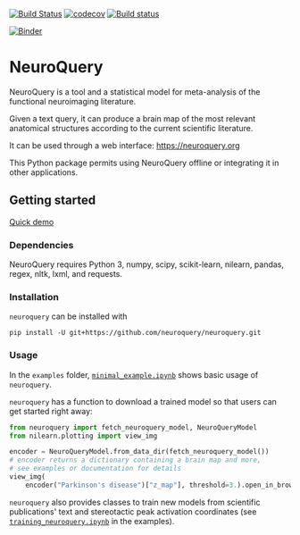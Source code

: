 [![Build Status](https://travis-ci.com/neuroquery/neuroquery.svg?branch=master)](https://travis-ci.com/neuroquery/neuroquery) [![codecov](https://codecov.io/gh/neuroquery/neuroquery/branch/master/graph/badge.svg)](https://codecov.io/gh/neuroquery/neuroquery) [![Build status](https://ci.appveyor.com/api/projects/status/dk6yr0wl126hvty9?svg=true)](https://ci.appveyor.com/project/jeromedockes/neuroquery)

[![Binder](https://mybinder.org/badge_logo.svg)](https://mybinder.org/v2/gh/neuroquery/neuroquery.git/master?filepath=examples)

# NeuroQuery

NeuroQuery is a tool and a statistical model for meta-analysis of the functional
neuroimaging literature.

Given a text query, it can produce a brain map of the most relevant anatomical
structures according to the current scientific literature.

It can be used through a web interface: https://neuroquery.org

This Python package permits using NeuroQuery offline or integrating it in other
applications. 

## Getting started

[Quick demo](https://nbviewer.jupyter.org/github/neuroquery/neuroquery/blob/master/examples/minimal_example.ipynb)

### Dependencies

NeuroQuery requires Python 3, numpy, scipy, scikit-learn, nilearn, pandas,
regex, nltk, lxml, and requests.

### Installation

`neuroquery` can be installed with

```
pip install -U git+https://github.com/neuroquery/neuroquery.git
```

### Usage

In the `examples` folder, 
[`minimal_example.ipynb`](https://nbviewer.jupyter.org/github/neuroquery/neuroquery/blob/master/examples/minimal_example.ipynb)
shows basic usage of `neuroquery`.

`neuroquery` has a function to download a trained model so that users can get
started right away:

```python
from neuroquery import fetch_neuroquery_model, NeuroQueryModel
from nilearn.plotting import view_img

encoder = NeuroQueryModel.from_data_dir(fetch_neuroquery_model())
# encoder returns a dictionary containing a brain map and more,
# see examples or documentation for details
view_img(
    encoder("Parkinson's disease")["z_map"], threshold=3.).open_in_browser()
```

`neuroquery` also provides classes to train new models from scientific
publications' text and stereotactic peak activation coordinates (see
[`training_neuroquery.ipynb`](https://nbviewer.jupyter.org/github/neuroquery/neuroquery/blob/master/examples/training_neuroquery.ipynb)
in the examples).

